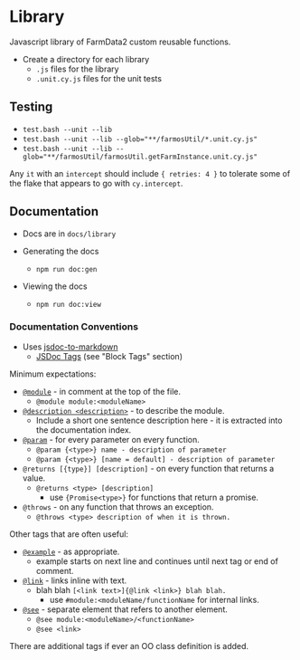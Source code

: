 # Library

Javascript library of FarmData2 custom reusable functions.

- Create a directory for each library
  - `.js` files for the library
  - `.unit.cy.js` files for the unit tests

## Testing

- `test.bash --unit --lib`
- `test.bash --unit --lib --glob="**/farmosUtil/*.unit.cy.js"`
- `test.bash --unit --lib --glob="**/farmosUtil/farmosUtil.getFarmInstance.unit.cy.js"`

Any `it` with an `intercept` should include `{ retries: 4 }` to tolerate some of the flake that appears to go with `cy.intercept`.

## Documentation

- Docs are in `docs/library`

- Generating the docs

  - `npm run doc:gen`

- Viewing the docs

  - `npm run doc:view`

### Documentation Conventions

- Uses [jsdoc-to-markdown](https://github.com/jsdoc2md/jsdoc-to-markdown/wiki)
  - [JSDoc Tags](https://jsdoc.app/) (see "Block Tags" section)

Minimum expectations:

- [`@module`](https://jsdoc.app/tags-module.html) - in comment at the top of the file.
  - `@module module:<moduleName>`
- [`@description <description>`](https://jsdoc.app/tags-description.html) - to describe the module.
  - Include a short one sentence description here - it is extracted into the documentation index.
- [`@param`](https://jsdoc.app/tags-param.html) - for every parameter on every function.
  - `@param {<type>} name - description of parameter`
  - `@param {<type>} [name = default] - description of parameter`
- `@returns [{type}] [description]` - on every function that returns a value.
  - `@returns <type> [description]`
    - use `{Promise<type>}` for functions that return a promise.
- `@throws` - on any function that throws an exception.
  - `@throws <type> description of when it is thrown.`

Other tags that are often useful:

- [`@example`](https://jsdoc.app/tags-example.html) - as appropriate.
  - example starts on next line and continues until next tag or end of comment.
- [`@link`](https://jsdoc.app/tags-inline-link.html) - links inline with text.
  - blah blah `[<link text>]{@link <link>} blah blah.`
    - use `#module:<moduleName/functionName` for internal links.
- [`@see`](https://jsdoc.app/tags-see.html) - separate element that refers to another element.
  - `@see module:<moduleName>/<functionName>`
  - `@see <link>`

There are additional tags if ever an OO class definition is added.
